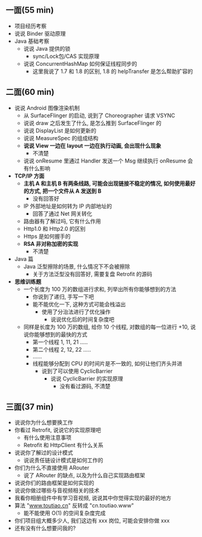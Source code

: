 ## 一面(55 min)
- 项目经历考察
- 说说 Binder 驱动原理
- Java 基础考察
  - 说说 Java 提供的锁
    - sync/Lock包/CAS 实现原理
  - 说说 ConcurrentHashMap 如何保证线程同步的
    - 这里我说了 1.7 和 1.8 的区别, 1.8 的 helpTransfer 是怎么帮助扩容的 

## 二面(60 min)
- 说说 Android 图像渲染机制
    - 从 SurfaceFlinger 的启动, 说到了 Choreographer 请求 VSYNC 
  - 说说 draw 之后发生了什么, 是怎么推到 SurfaceFlinger 的
  - 说说 DisplayList 是如何更新的
  - 说说 MeasureSpec 的组成结构
  - **说说 View 一边在 layout 一边在执行动画, 会出现什么现象**
    - 不清楚
  - 说说 onResume 里通过 Handler 发送一个 Msg 继续执行 onResume 会有什么影响 
- **TCP/IP 方面**
  - **主机 A 和主机 B 有两条线路, 可能会出现链接不稳定的情况, 如何使用最好的方式, 把一个文件从 A 发送到 B**
    - 没有回答好 
  - IP 外部地址是如何转为 IP 内部地址的
    - 回答了通过 Net 网关转化
  - 路由器有了解过吗, 它有什么作用
  - Http1.0 和 Http2.0 的区别
  - Https 是如何握手的
  - **RSA 非对称加密的实现**
    - 不清楚 
- Java 篇
  - Java 泛型擦除的场景, 什么情况下不会被擦除
    - 关于方法泛型没有回答好, 需要复盘 Retrofit 的源码 
- **思维训练题**
  - 一个长度为 100 万的数组进行求和, 列举出所有你能够想到的方法
    - 你说到了递归, 手写一下吧
    - 能不能优化一下, 这种方式可能会栈溢出
      - 使用了分治法进行了优化操作
        - 说说优化后的时间复杂度吧
  - 同样是长度为 100 万的数组, 给你 10 个线程, 对数组的每一位进行 +10, 说说你能够想到的最快的方式
    - 第一个线程 1, 11, 21 .....
    - 第二个线程 2, 12, 22 .....
    - ......
    - 线程能够分配到 CPU 的时间片是不一致的, 如何让他们齐头并进
      - 说到了可以使用 CyclicBarrier
        - 说说 CyclicBarrier 的实现原理
          - 没有看过源码, 不清楚

## 三面(37 min)
- 说说你为什么想要换工作
- 你看过 Retrofit, 说说它的实现原理吧
  - 有什么使用注意事项
  - Retrofit 和 HttpClient 有什么关系
- 说说你了解过的设计模式
  - 说说责任链设计模式是如何工作的
- 你们为什么不直接使用 ARouter
  - 说了 ARouter 的缺点, 以及为什么自己实现路由框架
- 说说你们的路由框架是如何实现的
- 说说你做过哪些与音视频相关的技术
- 我看你相册组件中有学习音视频, 说说其中你觉得实现的最好的地方
- 算法 "www.toutiao.cn" 反转成 "cn.toutiao.www"
  - 能不能使用 O(1) 的空间复杂度完成
- 你们项目组大概多少人, 我们这边有 xxx 岗位, 可能会安排你做 xxx
- 还有没有什么想要问我的?